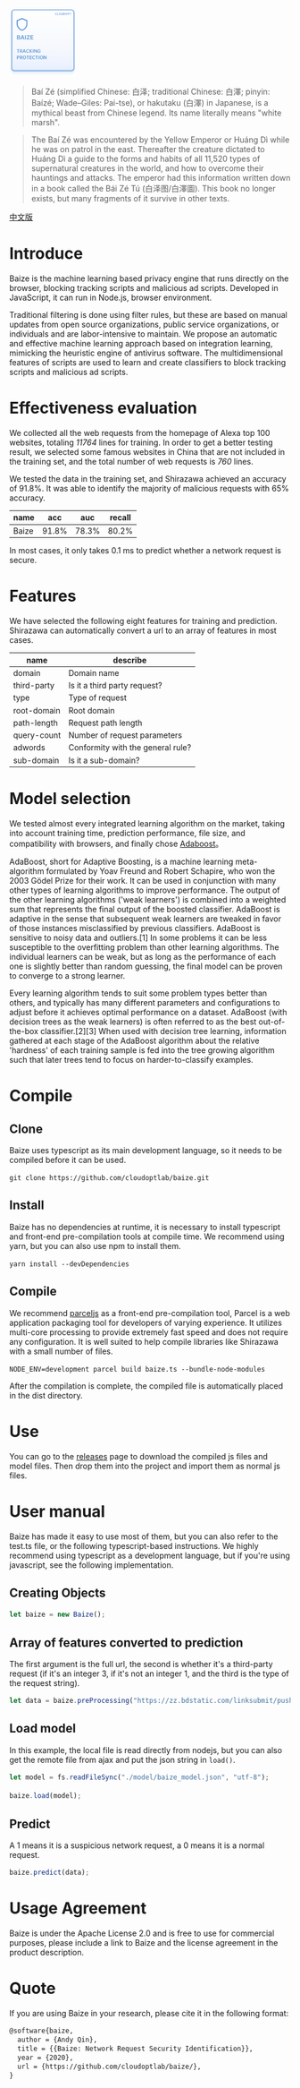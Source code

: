 <img  src="https://raw.githubusercontent.com/cloudoptlab/baize/master/images/baize_logo.png"
      height="120"
      width="120">

> Baí Zé (simplified Chinese: 白泽; traditional Chinese: 白澤; pinyin: Baízé; Wade–Giles: Pai-tse), or hakutaku (白澤) in Japanese, is a mythical beast from Chinese legend. Its name literally means "white marsh".

> The Baí Zé was encountered by the Yellow Emperor or Huáng Dì while he was on patrol in the east. Thereafter the creature dictated to Huáng Dì a guide to the forms and habits of all 11,520 types of supernatural creatures in the world, and how to overcome their hauntings and attacks. The emperor had this information written down in a book called the Bái Zé Tú (白泽图/白澤圖). This book no longer exists, but many fragments of it survive in other texts.

[中文版](https://github.com/cloudoptlab/baize/blob/master/README_ZH.md)

# Introduce

Baize is the machine learning based privacy engine that runs directly on the browser, blocking tracking scripts and malicious ad scripts. Developed in JavaScript, it can run in Node.js, browser environment.

Traditional filtering is done using filter rules, but these are based on manual updates from open source organizations, public service organizations, or individuals and are labor-intensive to maintain. We propose an automatic and effective machine learning approach based on integration learning, mimicking the heuristic engine of antivirus software. The multidimensional features of scripts are used to learn and create classifiers to block tracking scripts and malicious ad scripts.

# Effectiveness evaluation

We collected all the web requests from the homepage of Alexa top 100 websites, totaling *11764* lines for training. In order to get a better testing result, we selected some famous websites in China that are not included in the training set, and the total number of web requests is *760* lines.

We tested the data in the training set, and Shirazawa achieved an accuracy of 91.8%. It was able to identify the majority of malicious requests with 65% accuracy.

name | acc | auc | recall
-|-|-|-
Baize | 91.8% | 78.3% | 80.2% |

In most cases, it only takes 0.1 ms to predict whether a network request is secure.

# Features

We have selected the following eight features for training and prediction. Shirazawa can automatically convert a url to an array of features in most cases.

name | describe
-|-
domain | Domain name
third-party | Is it a third party request?
type | Type of request
root-domain | Root domain
path-length | Request path length
query-count | Number of request parameters
adwords | Conformity with the general rule?
sub-domain | Is it a sub-domain?

# Model selection

We tested almost every integrated learning algorithm on the market, taking into account training time, prediction performance, file size, and compatibility with browsers, and finally chose [Adaboost](https://en.wikipedia.org/wiki/AdaBoost)。

AdaBoost, short for Adaptive Boosting, is a machine learning meta-algorithm formulated by Yoav Freund and Robert Schapire, who won the 2003 Gödel Prize for their work. It can be used in conjunction with many other types of learning algorithms to improve performance. The output of the other learning algorithms ('weak learners') is combined into a weighted sum that represents the final output of the boosted classifier. AdaBoost is adaptive in the sense that subsequent weak learners are tweaked in favor of those instances misclassified by previous classifiers. AdaBoost is sensitive to noisy data and outliers.[1] In some problems it can be less susceptible to the overfitting problem than other learning algorithms. The individual learners can be weak, but as long as the performance of each one is slightly better than random guessing, the final model can be proven to converge to a strong learner.

Every learning algorithm tends to suit some problem types better than others, and typically has many different parameters and configurations to adjust before it achieves optimal performance on a dataset. AdaBoost (with decision trees as the weak learners) is often referred to as the best out-of-the-box classifier.[2][3] When used with decision tree learning, information gathered at each stage of the AdaBoost algorithm about the relative 'hardness' of each training sample is fed into the tree growing algorithm such that later trees tend to focus on harder-to-classify examples.

# Compile

## Clone

Baize uses typescript as its main development language, so it needs to be compiled before it can be used.

`git clone https://github.com/cloudoptlab/baize.git`

## Install

Baize has no dependencies at runtime, it is necessary to install typescript and front-end pre-compilation tools at compile time. We recommend using yarn, but you can also use npm to install them.

`yarn install --devDependencies`

## Compile

We recommend [parceljs](https://parceljs.org/) as a front-end pre-compilation tool, Parcel is a web application packaging tool for developers of varying experience. It utilizes multi-core processing to provide extremely fast speed and does not require any configuration. It is well suited to help compile libraries like Shirazawa with a small number of files.

`NODE_ENV=development parcel build baize.ts --bundle-node-modules`

After the compilation is complete, the compiled file is automatically placed in the dist directory.

# Use

You can go to the [releases](https://github.com/cloudoptlab/baize/releases) page to download the compiled js files and model files. Then drop them into the project and import them as normal js files.

# User manual

Baize has made it easy to use most of them, but you can also refer to the test.ts file, or the following typescript-based instructions. We highly recommend using typescript as a development language, but if you're using javascript, see the following implementation.

## Creating Objects

```typescript
let baize = new Baize();
```

## Array of features converted to prediction

The first argument is the full url, the second is whether it's a third-party request (if it's an integer 3, if it's not an integer 1, and the third is the type of the request string).

```typescript
let data = baize.preProcessing("https://zz.bdstatic.com/linksubmit/push.js", 1, "script");
```

## Load model

In this example, the local file is read directly from nodejs, but you can also get the remote file from ajax and put the json string in `load()`.

```typescript
let model = fs.readFileSync("./model/baize_model.json", "utf-8");

baize.load(model);
```

## Predict

A 1 means it is a suspicious network request, a 0 means it is a normal request.

```typescript
baize.predict(data);
```

# Usage Agreement

Baize is under the Apache License 2.0 and is free to use for commercial purposes, please include a link to Baize and the license agreement in the product description.

# Quote

If you are using Baize in your research, please cite it in the following format:

```
@software{baize,
  author = {Andy Qin},
  title = {{Baize: Network Request Security Identification}},
  year = {2020},
  url = {https://github.com/cloudoptlab/baize/},
}
```